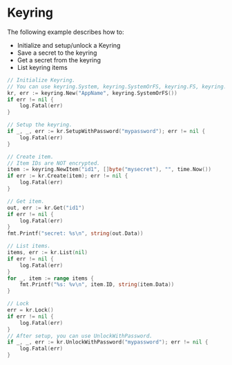 # Keyring

The following example describes how to:

- Initialize and setup/unlock a Keyring
- Save a secret to the keyring
- Get a secret from the keyring
- List keyring items

```go
// Initialize Keyring.
// You can use keyring.System, keyring.SystemOrFS, keyring.FS, keyring.Mem or git.NewRepository.
kr, err := keyring.New("AppName", keyring.SystemOrFS())
if err != nil {
    log.Fatal(err)
}

// Setup the keyring.
if _, _, err := kr.SetupWithPassword("mypassword"); err != nil {
    log.Fatal(err)
}

// Create item.
// Item IDs are NOT encrypted.
item := keyring.NewItem("id1", []byte("mysecret"), "", time.Now())
if err := kr.Create(item); err != nil {
    log.Fatal(err)
}

// Get item.
out, err := kr.Get("id1")
if err != nil {
    log.Fatal(err)
}
fmt.Printf("secret: %s\n", string(out.Data))

// List items.
items, err := kr.List(nil)
if err != nil {
    log.Fatal(err)
}
for _, item := range items {
    fmt.Printf("%s: %v\n", item.ID, string(item.Data))
}

// Lock
err = kr.Lock()
if err != nil {
    log.Fatal(err)
}
// After setup, you can use UnlockWithPassword.
if _, _, err := kr.UnlockWithPassword("mypassword"); err != nil {
    log.Fatal(err)
}
```
